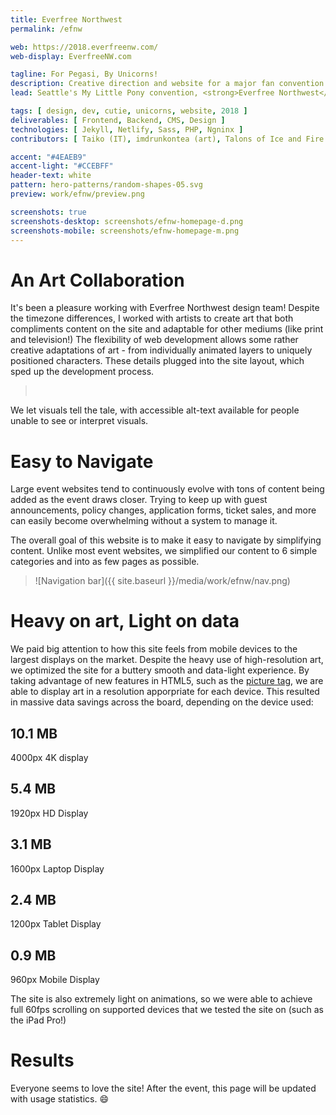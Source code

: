 ```yaml
---
title: Everfree Northwest
permalink: /efnw

web: https://2018.everfreenw.com/
web-display: EverfreeNW.com

tagline: For Pegasi, By Unicorns!
description: Creative direction and website for a major fan convention.
lead: Seattle's My Little Pony convention, <strong>Everfree Northwest</strong>, reached out to me to develop and launch a site for their 2018 convention. This family-friendly event brings together fans of the <em>My Little Pony</em> franchise from around the world to share their passion for ponies, featuring show VIPs, hundreds of events, concerts, an artist alley, and more.

tags: [ design, dev, cutie, unicorns, website, 2018 ]
deliverables: [ Frontend, Backend, CMS, Design ]
technologies: [ Jekyll, Netlify, Sass, PHP, Ngninx ]
contributors: [ Taiko (IT), imdrunkontea (art), Talons of Ice and Fire (art), Christa D (art), KellyTheDrawingUnicorn (art) ]

accent: "#4EAEB9"
accent-light: "#CCEBFF"
header-text: white
pattern: hero-patterns/random-shapes-05.svg
preview: work/efnw/preview.png

screenshots: true
screenshots-desktop: screenshots/efnw-homepage-d.png
screenshots-mobile: screenshots/efnw-homepage-m.png
---
```


# An Art Collaboration

It's been a pleasure working with Everfree Northwest design team! Despite the timezone differences, I worked with artists to create art that both compliments content on the site and adaptable for other mediums (like print and television!) The flexibility of web development allows some rather creative adaptations of art - from individually animated layers to uniquely positioned characters. These details plugged into the site layout, which sped up the development process.

<blockquote class="text-center accent-light-bg">
	<grid grid column-count="2" phone-column-count="1">
		<a href="" target="_blank" class=""><img src="{{ site.baseurl }}/media/work/efnw/page-guests.png" alt=""></a>
		<a href="" target="_blank" class=""><img src="{{ site.baseurl }}/media/work/efnw/page-badge.png" alt=""></a>
		<a href="" target="_blank" class=""><img src="{{ site.baseurl }}/media/work/efnw/page-footer.png" alt=""></a>
		<a href="" target="_blank" class=""><img src="{{ site.baseurl }}/media/work/efnw/page-hotel.png" alt=""></a>
	</grid>
</blockquote>

We let visuals tell the tale, with accessible alt-text available for people unable to see or interpret visuals.

# Easy to Navigate

Large event websites tend to continuously evolve with tons of content being added as the event draws closer. Trying to keep up with guest announcements, policy changes, application forms, ticket sales, and more can easily become overwhelming without a system to manage it.

The overall goal of this website is to make it easy to navigate by simplifying content. Unlike most event websites, we simplified our content to 6 simple categories and into as few pages as possible.

> ![Navigation bar]({{ site.baseurl }}/media/work/efnw/nav.png)

# Heavy on art, Light on data

We paid big attention to how this site feels from mobile devices to the largest displays on the market. Despite the heavy use of high-resolution art, we optimized the site for a buttery smooth and data-light experience. By taking advantage of new features in HTML5, such as the [picture tag](https://developer.mozilla.org/en-US/docs/Web/HTML/Element/picture), we are able to display art in a resolution apporpriate for each device. This resulted in massive data savings across the board, depending on the device used:

<grid column-count="3" phone-column-count="1">
	<div class="brick accent-bg">
		<h2>10.1 MB</h2>
		<p class="lead">4000px 4K display</p>
	</div>
	<div class="brick accent-bg">
		<h2>5.4 MB</h2>
		<p class="lead">1920px HD Display</p>
	</div>
	<div class="brick accent-bg">
		<h2>3.1 MB</h2>
		<p class="lead">1600px Laptop Display</p>
	</div>
	<div class="brick accent-bg">
		<h2>2.4 MB</h2>
		<p class="lead">1200px Tablet Display</p>
	</div>
	<div class="brick accent-bg">
		<h2>0.9 MB</h2>
		<p class="lead">960px Mobile Display</p>
	</div>
</grid>

The site is also extremely light on animations, so we were able to achieve full 60fps scrolling on supported devices that we tested the site on (such as the iPad Pro!)

# Results

Everyone seems to love the site! After the event, this page will be updated with usage statistics. :smile:

